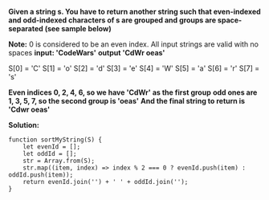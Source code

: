 **Given a string s. You have to return another string such that even-indexed and odd-indexed characters of s are grouped and groups are space-separated (see sample below)**

**Note:** 
0 is considered to be an even index. 
All input strings are valid with no spaces
**input: 'CodeWars'**
**output 'CdWr oeas'**

S[0] = 'C'
S[1] = 'o'
S[2] = 'd'
S[3] = 'e'
S[4] = 'W'
S[5] = 'a'
S[6] = 'r'
S[7] = 's'

**Even indices 0, 2, 4, 6, so we have 'CdWr' as the first group**
**odd ones are 1, 3, 5, 7, so the second group is 'oeas'**
**And the final string to return is 'Cdwr oeas'**

**Solution:**
```
function sortMyString(S) {
    let evenId = [];
    let oddId = [];
    str = Array.from(S);
    str.map((item, index) => index % 2 === 0 ? evenId.push(item) : oddId.push(item));
    return evenId.join('') + ' ' + oddId.join('');
}
```